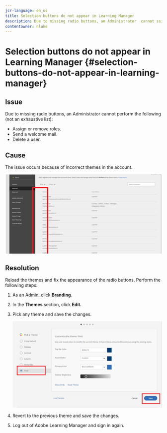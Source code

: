 ```yaml
---
jcr-language: en_us
title: Selection buttons do not appear in Learning Manager
description: Due to missing radio buttons, an Administrator  cannot ssign or remove roles, send a welcome mail, or delete a user.
contentowner: nluke
---
```



# Selection buttons do not appear in Learning Manager {#selection-buttons-do-not-appear-in-learning-manager}

## Issue 

Due to missing radio buttons, an Administrator  cannot perform the following (not an exhaustive list):

* Assign or remove roles.
* Send a welcome mail.
* Delete a user.

## Cause 

The issue occurs because of incorrect themes in the account.

![](assets/radio-buttons.png) 

## Resolution 

Reload the themes and fix the appearance of the radio buttons. Perform the following steps:

1. As an Admin, click **Branding**.
1. In the **Themes** section, click **Edit.**
1. Pick any theme and save the changes.

   ![](assets/set-themes.png)

1. Revert to the previous theme and save the changes.
1. Log out of Adobe Learning Manager and sign in again. 

